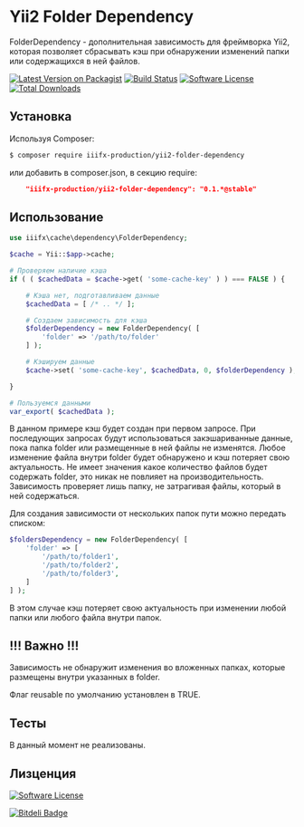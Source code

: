 # Yii2 Folder Dependency

FolderDependency - дополнительная зависимость для фреймворка Yii2, которая позволяет сбрасывать кэш при обнаружении изменений папки или содержащихся в ней файлов.

[![Latest Version on Packagist][ico-version]][link-packagist] [![Build Status][ico-travis]][link-travis] [![Software License][ico-license]](LICENSE.md) [![Total Downloads][ico-downloads]][link-downloads]

## Установка

Используя Composer:

``` bash
$ composer require iiifx-production/yii2-folder-dependency
```

или добавить в composer.json, в секцию require:

``` json
    "iiifx-production/yii2-folder-dependency": "0.1.*@stable"
```

## Использование

``` php
use iiifx\cache\dependency\FolderDependency;

$cache = Yii::$app->cache;

# Проверяем наличие кэша
if ( ( $cachedData = $cache->get( 'some-cache-key' ) ) === FALSE ) {

    # Кэша нет, подготавливаем данные
    $cachedData = [ /* .. */ ];

    # Создаем зависимость для кэша
    $folderDependency = new FolderDependency( [
        'folder' => '/path/to/folder'
    ] );

    # Кэшируем данные
    $cache->set( 'some-cache-key', $cachedData, 0, $folderDependency );

}

# Пользуемся данными
var_export( $cachedData );
```

В данном примере кэш будет создан при первом запросе. При последующих запросах будут использоваться закэшариванные данные, пока папка folder или размещенные в ней файлы не изменятся. Любое изменение файла внутри folder будет обнаружено и кэш потеряет свою актуальность.
Не имеет значения какое количество файлов будет содержать folder, это никак не повлияет на производительность. Зависимость проверяет лишь папку, не затрагивая файлы, который в ней содержаться.


Для создания зависимости от нескольких папок пути можно передать списком:

``` php
$foldersDependency = new FolderDependency( [
    'folder' => [
        '/path/to/folder1',
        '/path/to/folder2',
        '/path/to/folder3',
    ]
] );
```

В этом случае кэш потеряет свою актуальность при изменении любой папки или любого файла внутри папок.

## !!! Важно !!!

Зависимость не обнаружит изменения во вложенных папках, которые размещены внутри указанных в folder.

Флаг reusable по умолчанию установлен в TRUE.

## Тесты

В данный момент не реализованы.

## Лизценция

[![Software License][ico-license]](LICENSE.md)

[ico-version]: https://img.shields.io/packagist/v/iiifx-production/yii2-folder-dependency.svg?style=flat-square
[ico-license]: https://img.shields.io/badge/license-MIT-brightgreen.svg?style=flat-square
[ico-downloads]: https://img.shields.io/packagist/dt/iiifx-production/yii2-folder-dependency.svg?style=flat-square
[ico-travis]: https://img.shields.io/travis/thephpleague/:package_name/master.svg?style=flat-square

[link-packagist]: https://packagist.org/packages/iiifx-production/yii2-folder-dependency
[link-downloads]: https://packagist.org/packages/iiifx-production/yii2-folder-dependency
[link-travis]: https://travis-ci.org/iiifx-production/yii2-folder-dependency

[![Bitdeli Badge](https://d2weczhvl823v0.cloudfront.net/iiifx-production/yii2-folder-dependency/trend.png)](https://bitdeli.com/free "Bitdeli Badge")

